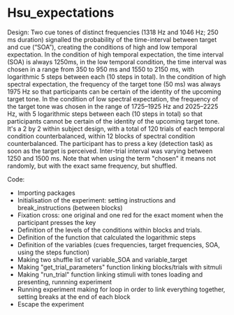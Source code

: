 # Hsu_expectations
Design:
Two cue tones of distinct frequencies (1318 Hz and 1046 Hz; 250 ms duration) signalled the probability of the time-interval between target and cue (“SOA”), creating the conditions of high and low temporal expectation. In the condition of high temporal expectation, the time interval (SOA) is always 1250ms, in the low temporal condition, the time interval was chosen in a range from 350 to 950 ms and 1550 to 2150 ms, with logarithmic 5 steps between each (10 steps in total). In the condition of high spectral expectation, the frequency of the target tone (50 ms) was always 1975 Hz so that participants can be certain of the identity of the upcoming target tone. In the condition of low spectral expectation, the frequency of the target tone was chosen in the range of 1725–1925 Hz and 2025–2225 Hz, with 5 logarithmic steps between each (10 steps in total) so that participants cannot be certain of the identity of the upcoming target tone. It's a 2 by 2 within subject design, with a total of 120 trials of each temporal condition counterbalanced, within 12 blocks of spectral condition counterbalanced. The participant has to press a key (detection task) as soon as the target is perceived. Inter-trial interval was varying between 1250 and 1500 ms.
Note that when using the term "chosen" it means not randomly, but with the exact same frequency, but shuffled.

Code: 
* Importing packages
* Initialisation of the experiment: setting instructions and break_instructions (between blocks)
* Fixation cross: one original and one red for the exact moment when the participant presses the key
* Definition of the levels of the conditions within blocks and trials.
* Definition of the function that calculated the logarithmic steps
* Definition of the variables (cues frequencies, target frequencies, SOA, using the steps function)
* Making two shuffle list of variable_SOA and variable_target
* Making "get_trial_parameters" function linking blocks/trials with sitmuli
* Making "run_trial" function linking stimuli with tones loading and presenting, runnning experiment
* Running experiment making for loop in order to link everything together, setting breaks at the end of each block
* Escape the experiment
